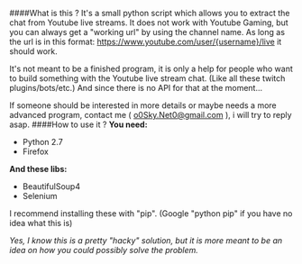 ####What is this ?
It's a small python script which allows you to extract the chat from Youtube live streams. 
It does not work with Youtube Gaming, but you can always get a "working url" by using the channel name. 
As long as the url is in this format: https://www.youtube.com/user/{username}/live it should work.

It's not meant to be a finished program, it is only a help for people who want to build something with the Youtube live stream chat. (Like all these twitch plugins/bots/etc.) And since there is no API for that at the moment...

If someone should be interested in more details or maybe needs a more advanced program, contact me ( o0Sky.Net0@gmail.com ), i will try to reply asap.
####How to use it ?
**You need:**
- Python 2.7
- Firefox

**And these libs:**
- BeautifulSoup4
- Selenium

I recommend installing these with "pip". (Google "python pip" if you have no idea what this is)

*Yes, I know this is a pretty "hacky" solution, but it is more meant to be an idea on how you could possibly solve the problem.*
